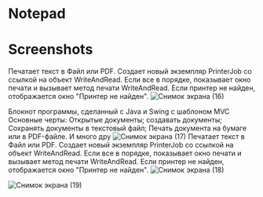 # Notepad
# Screenshots 

Печатает текст в Файл или PDF. Создает новый экземпляр PrinterJob со ссылкой на объект WriteAndRead. Если все в порядке, показывает окно печати и вызывает метод печати WriteAndRead. Если принтер не найден, отображается окно "Принтер не найден".
![Снимок экрана (16)](https://user-images.githubusercontent.com/45779903/98019143-9bb9bc80-1e2b-11eb-919b-05164f5b707a.png)

 Блокнот программы, сделанный с Java и Swing с шаблоном MVC
  Основные черты:
  Открытые документы;
  создавать документы;
  Сохранять документы в текстовый файл;
  Печать документа на бумаге или в PDF-файле.
  И много дру
 ![Снимок экрана (17)](https://user-images.githubusercontent.com/45779903/98019144-9ceae980-1e2b-11eb-821f-7589e54b6ec0.png)
  Печатает текст в Файл или PDF.
      Создает новый экземпляр PrinterJob со ссылкой на объект WriteAndRead.
      Если все в порядке, показывает окно печати и вызывает метод печати WriteAndRead.
      Если принтер не найден, отображается окно "Принтер не найден".
      ![Снимок экрана (18)](https://user-images.githubusercontent.com/45779903/98019147-9d838000-1e2b-11eb-9d86-72b6f97aaecf.png)
      
![Снимок экрана (19)](https://user-images.githubusercontent.com/45779903/98019149-9d838000-1e2b-11eb-91d8-95684f5ccc85.png)
